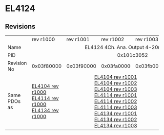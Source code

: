 # EL4124

## Revisions
<table>
<tr>
<td></td>
<td>rev r1000</td>
<td>rev r1001</td>
<td>rev r1002</td>
<td>rev r1003</td>
<td>rev r1004</td>
<td>rev r1005</td>
</tr>
<tr>
<td>Name</td>
<td colspan=6 align="center">EL4124 4Ch. Ana. Output 4-20mA, 16bit</td>
</tr>
<tr>
<td>PID</td>
<td colspan=6 align="center">0x101c3052</td>
</tr>
<tr>
<td>Revision No</td>
<td>0x03f80000</td>
<td>0x03f90000</td>
<td>0x03fa0000</td>
<td>0x03fb0000</td>
<td>0x03fc0000</td>
<td>0x03fd0000</td>
</tr>
<tr>
<td>Same PDOs as</td>
<td><a href="EL4104.md">EL4104 rev r1000</a><br/><a href="EL4114.md">EL4114 rev r1000</a><br/><a href="EL4134.md">EL4134 rev r1000</a></td>
<td colspan=3 align="center"><a href="EL4104.md">EL4104 rev r1001</a><br/><a href="EL4104.md">EL4104 rev r1002</a><br/><a href="EL4104.md">EL4104 rev r1003</a><br/><a href="EL4114.md">EL4114 rev r1001</a><br/><a href="EL4114.md">EL4114 rev r1002</a><br/><a href="EL4114.md">EL4114 rev r1003</a><br/><a href="EL4134.md">EL4134 rev r1001</a><br/><a href="EL4134.md">EL4134 rev r1002</a><br/><a href="EL4134.md">EL4134 rev r1003</a></td>
<td colspan=2 align="center"><a href="EL4104.md">EL4104 rev r1004</a><br/><a href="EL4114.md">EL4114 rev r1004</a><br/><a href="EL4114.md">EL4114 rev r1005</a><br/><a href="EL4134-0030.md">EL4134-0030 rev r1004</a><br/><a href="EL4134-0030.md">EL4134-0030 rev r1005</a><br/><a href="EL4134.md">EL4134 rev r1004</a><br/><a href="EL4134.md">EL4134 rev r1005</a></td>
</tr>
</table>
